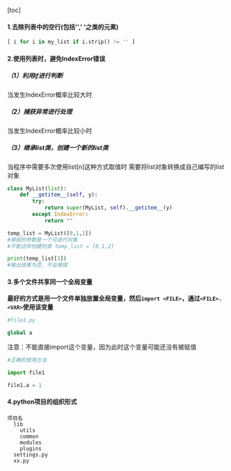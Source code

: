 [toc]
#### 1.去除列表中的空行(包括'','    '之类的元素)
```python
[ i for i in my_list if i.strip() != '' ]
```

#### 2.使用列表时，避免IndexError错误
##### （1）利用if进行判断
当发生IndexError概率比较大时

##### （2）捕获异常进行处理
当发生IndexError概率比较小时

##### （3）继承list类，创建一个新的list类
当程序中需要多次使用list[n]这种方式取值时
需要将list对象转换成自己编写的list对象
```python
class MyList(list):
    def __getitem__(self, y):
        try:
            return super(MyList, self).__getitem__(y)
        except IndexError:
            return ""

temp_list = MyList([0,1,2])
#接收的参数是一个可迭代对象
#不能这样创建列表 temp_list = [0,1,2]

print(temp_list[3])
#输出结果为空，不会报错
```

#### 3.多个文件共享同一个全局变量
**最好的方式是用一个文件单独放置全局变量，然后`import <FILE>`，通过`<FILE>.<VAR>`使用该变量**
```python
#file1.py

global a
```
注意：不能直接import这个变量，因为此时这个变量可能还没有被赋值
```python
#正确的使用方法

import file1

file1.a = 1
```

#### 4.python项目的组织形式
```
项目名
  lib
    utils
    common
    modules
    plugins
  settings.py
  xx.py  
```
